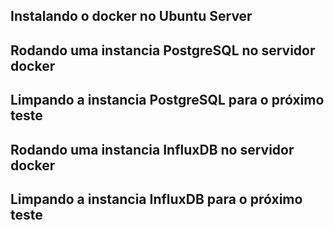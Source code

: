 ## Instalando o docker no Ubuntu Server


## Rodando uma instancia PostgreSQL no servidor docker

## Limpando a instancia PostgreSQL para o próximo teste

## Rodando uma instancia InfluxDB no servidor docker

## Limpando a instancia InfluxDB para o próximo teste
